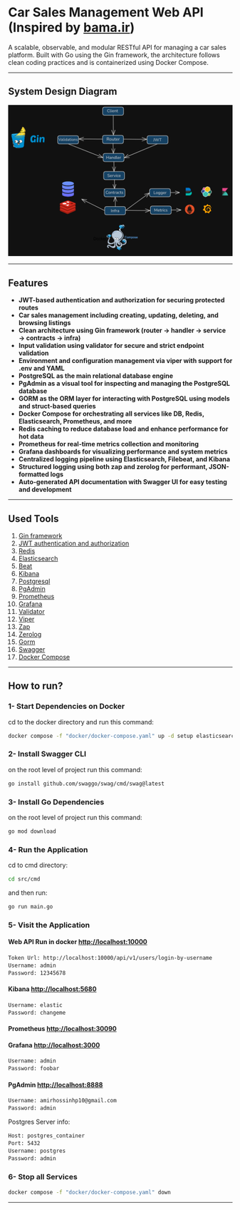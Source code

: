 # Car Sales Management Web API (Inspired by [bama.ir](https://bama.ir))
A scalable, observable, and modular RESTful API for managing a car sales platform. Built with Go using the Gin framework, the architecture follows clean coding practices and is containerized using Docker Compose.

---

## System Design Diagram

<p align="center"><img src='/files/images/system_diagram.png' alt='System Design Diagram' /></p>

---

## Features

- **JWT-based authentication and authorization for securing protected routes**
- **Car sales management including creating, updating, deleting, and browsing listings**
- **Clean architecture using Gin framework (router → handler → service → contracts → infra)**
- **Input validation using validator for secure and strict endpoint validation**
- **Environment and configuration management via viper with support for .env and YAML**
- **PostgreSQL as the main relational database engine**
- **PgAdmin as a visual tool for inspecting and managing the PostgreSQL database**
- **GORM as the ORM layer for interacting with PostgreSQL using models and struct-based queries**
- **Docker Compose for orchestrating all services like DB, Redis, Elasticsearch, Prometheus, and more**
- **Redis caching to reduce database load and enhance performance for hot data**
- **Prometheus for real-time metrics collection and monitoring**
- **Grafana dashboards for visualizing performance and system metrics**
- **Centralized logging pipeline using Elasticsearch, Filebeat, and Kibana**
- **Structured logging using both zap and zerolog for performant, JSON-formatted logs**
- **Auto-generated API documentation with Swagger UI for easy testing and development**

---

## Used Tools

1. [Gin framework](https://github.com/gin-gonic/gin)
2. [JWT authentication and authorization](https://github.com/golang-jwt/jwt)
3. [Redis](https://github.com/redis/redis)
4. [Elasticsearch](https://github.com/elastic/elasticsearch)
5. [Beat](https://github.com/elastic/beats)
6. [Kibana](https://github.com/elastic/kibana)
7. [Postgresql](https://github.com/postgres/postgres)
8. [PgAdmin](https://github.com/pgadmin-org/pgadmin4)
9. [Prometheus](https://github.com/prometheus/prometheus)
10. [Grafana](https://github.com/grafana/grafana)
11. [Validator](https://github.com/go-playground/validator)
12. [Viper](https://github.com/spf13/viper)
13. [Zap](https://github.com/uber-go/zap)
14. [Zerolog](https://github.com/rs/zerolog)
15. [Gorm](https://github.com/go-gorm/gorm)
16. [Swagger](https://github.com/swaggo/swag)
17. [Docker Compose](https://github.com/docker/compose)

---

## How to run?

### 1- Start Dependencies on Docker

cd to the docker directory and run this command:

```bash
docker compose -f "docker/docker-compose.yaml" up -d setup elasticsearch kibana filebeat postgres pgadmin redis prometheus node-exporter alertmanager grafana
```

### 2- Install Swagger CLI

on the root level of project run this command:

```bash
go install github.com/swaggo/swag/cmd/swag@latest
```

### 3- Install Go Dependencies

on the root level of project run this command:

```bash
go mod download
```

### 4- Run the Application

cd to cmd directory:

```bash
cd src/cmd
```

and then run:

```bash
go run main.go
```

### 5- Visit the Application

#### Web API  Run in docker  [http://localhost:10000](http://localhost:10000)

```bash
Token Url: http://localhost:10000/api/v1/users/login-by-username
Username: admin
Password: 12345678
```

#### Kibana  [http://localhost:5680](http://localhost:5680)

```bash
Username: elastic
Password: changeme
```

#### Prometheus  [http://localhost:30090](http://localhost:30090)

#### Grafana  [http://localhost:3000](http://localhost:3000)

```bash
Username: admin
Password: foobar
```

#### PgAdmin  [http://localhost:8888](http://localhost:8888)

```bash
Username: amirhossinhp10@gmail.com
Password: admin
```

Postgres Server info:

```bash
Host: postgres_container
Port: 5432
Username: postgres
Password: admin
```

### 6- Stop all Services

```bash
docker compose -f "docker/docker-compose.yaml" down
```

---